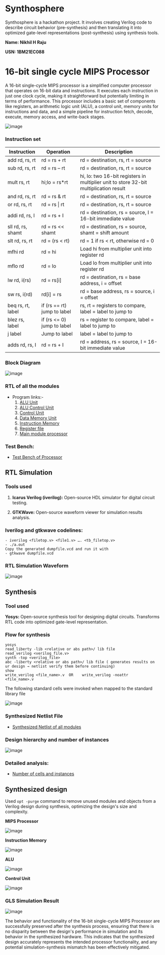 # Synthosphere
Synthosphere is a hackathon project. It involves creating Verilog code to describe circuit behavior (pre-synthesis) and then translating it into optimized gate-level representations (post-synthesis) using synthesis tools. 

__Name: Nikhil H Raju__

__USN: 1BM21EC088__
# 16-bit single cycle MIPS Processor

A 16-bit single-cycle MIPS processor is a simplified computer processor that operates on 16-bit data and instructions. It executes each instruction in just one clock cycle, making it straightforward but potentially limiting in terms of performance. This processor includes a basic set of components like registers, an arithmetic logic unit (ALU), a control unit, memory units for instructions and data, and a simple pipeline for instruction fetch, decode, execute, memory access, and write-back stages.

![image](https://github.com/Nikhilthecodr/Synthosphere_Nikhil/assets/111330348/a8701511-3670-47b0-8841-65e8528316db)

### Instruction set

| Instruction       | Operation                   | Description                                                                           |
| ----------------- | --------------------------- | ------------------------------------------------------------------------------------- |
| add rd, rs, rt    | rd = rs + rt                | rd = destination, rs, rt = source                                                     |
| sub rd, rs, rt    | rd = rs – rt                | rd = destination, rs, rt = source                                                     |
| mult rs, rt       | hi;lo = rs*rt               | hi, lo: two 16-bit registers in multiplier unit to store 32-bit multiplication result |
| and rd, rs, rt    | rd = rs & rt                | rd = destination, rs, rt = source                                                     |
| or rd, rs, rt     | rd = rs \| rt               | rd = destination, rs, rt = source                                                     |
| addi rd, rs, I    | rd = rs + I                 | rd = destination, rs = source, I = 16-bit immediate value                             |
| sll rd, rs, shamt | rd = rs << shamt            | rd = destination, rs = source, shamt = shift amount                                   |
| slt rd, rs, rt    | rd = (rs < rt)              | rd = 1 if rs < rt, otherwise rd = 0                                                   |
| mfhi rd           | rd = hi                     | Load hi from multiplier unit into register rd                                         |
| mflo rd           | rd = lo                     | Load lo from multiplier unit into register rd                                         |
| lw rd, i(rs)      | rd = rs[i]                  | rd = destination, rs = base address, i = offset                                       |
| sw rs, i(rd)      | rd[i] = rs                  | rd = base address, rs = source, i = offset                                            |
| beq rs, rt, label | if (rs == rt) jump to label | rs, rt = registers to compare, label = label to jump to                               |
| blez rs, label    | if (rs <= 0) jump to label  | rs = register to compare, label = label to jump to                                    |
| j label           | Jump to label               | label = label to jump to                                                              |
| adds rd, rs, I    | rd = rs + I                 | rd = address, rs = source, I = 16-bit immediate value                                 |

### Block Diagram

![image](https://github.com/Nikhilthecodr/Synthosphere_Nikhil/assets/111330348/c362af84-479c-4c02-856f-5fd6fb52ec5a)

### RTL of all the modules
* Program links:-
     1. [ALU Unit](https://github.com/Nikhilthecodr/Synthosphere_Nikhil/blob/main/alu.v)
     3. [ALU Control Unit](https://github.com/Nikhilthecodr/Synthosphere_Nikhil/blob/main/alu_unit.v)
     4. [Control Unit](https://github.com/Nikhilthecodr/Synthosphere_Nikhil/blob/main/control_unit.v)
     5. [Data Memory Unit](https://github.com/Nikhilthecodr/Synthosphere_Nikhil/blob/main/data_memory.v)
     6. [Instruction Memory](https://github.com/Nikhilthecodr/Synthosphere_Nikhil/blob/main/instruction.v)
     7. [Register file](https://github.com/Nikhilthecodr/Synthosphere_Nikhil/blob/main/register.v)
     8. [Main module processor](https://github.com/Nikhilthecodr/Synthosphere_Nikhil/blob/main/processor.v)

### Test Bench:

 * [Test Bench of Processor](https://github.com/Nikhilthecodr/Synthosphere_Nikhil/blob/main/tb_processor.v)

## RTL Simulation

### Tools used

1. __Icarus Verilog (iverilog):__ Open-source HDL simulator for digital circuit testing.

2. __GTKWave:__ Open-source waveform viewer for simulation results analysis.

### Iverilog and gtkwave codelines:
```
- iverilog <filetop.v> <file1.v> …. <tb_filetop.v>
- ./a.out
Copy the generated dumpfile.vcd and run it with
- gtkwave dumpfile.vcd
```
### RTL Simulation Waveform

![image](https://github.com/Nikhilthecodr/Synthosphere_Nikhil/assets/111330348/3c411e04-21fd-4872-97a9-7020704dbbe3)

## Synthesis
### Tool used

__Yosys:__ Open-source synthesis tool for designing digital circuits. Transforms RTL code into optimized gate-level representation.

### Flow for synthesis
 ```
yosys
read_liberty -lib <relative or abs path>/ lib file 
read_verilog <verilog_file.v>
synth -top <verilog_file> 
abc -liberty <relative or abs path>/ lib file ( generates results on ur design → netlist verify them before continuing)
show 
write_verilog <file_name>.v  OR    write_verilog -noattr  <file_name>.v 
```

The following standard cells were invoked when mapped to the standard library file

![image](https://github.com/Nikhilthecodr/Synthosphere_Nikhil/assets/111330348/14767b66-45bd-4287-8688-77a6b5b714b1)

### Synthesized Netlist File

 * [Synthesized Netlist of all modules](https://github.com/Nikhilthecodr/Synthosphere_Nikhil/blob/main/sythesized_netlist_processor.v)

### Design hierarchy and number of instances

![image](https://github.com/Nikhilthecodr/Synthosphere_Nikhil/assets/111330348/ba1ee7c5-0dbb-42b5-9d3a-87af3247e231)

### Detailed analysis:

* [Number of cells and instances](https://github.com/Nikhilthecodr/Synthosphere_Nikhil/blob/main/Number_of_cells.txt)


## Synthesized design

Used ```opt -purge``` command to remove unused modules and objects from a Verilog design during synthesis, optimizing the design's size and complexity.

__MIPS Processor__

![image](https://github.com/Nikhilthecodr/Synthosphere_Nikhil/assets/111330348/ba0d3909-ba86-4cec-8227-c51d2ce823f0)

__Instruction Memory__

![image](https://github.com/Nikhilthecodr/Synthosphere_Nikhil/assets/111330348/6b5eab0b-2b2c-4ccd-9895-cbeaceb3262d)


__ALU__

![image](https://github.com/Nikhilthecodr/Synthosphere_Nikhil/assets/111330348/d35d5b60-f0e3-4c98-9d93-321e5eeaf4df)


__Control Unit__

![image](https://github.com/Nikhilthecodr/Synthosphere_Nikhil/assets/111330348/127cb761-2b82-4719-b4a3-8e96471d92cf)


### GLS Simulation Result

![image](https://github.com/Nikhilthecodr/Synthosphere_Nikhil/assets/111330348/3448e83d-30a5-4cc9-9d45-4a04ab8aff5d)

The behavior and functionality of the 16-bit single-cycle MIPS Processor are successfully preserved after the synthesis process, ensuring that there is no disparity between the design's performance in simulation and its behavior in the synthesized hardware. This indicates that the synthesized design accurately represents the intended processor functionality, and any potential simulation-synthesis mismatch has been effectively mitigated.













